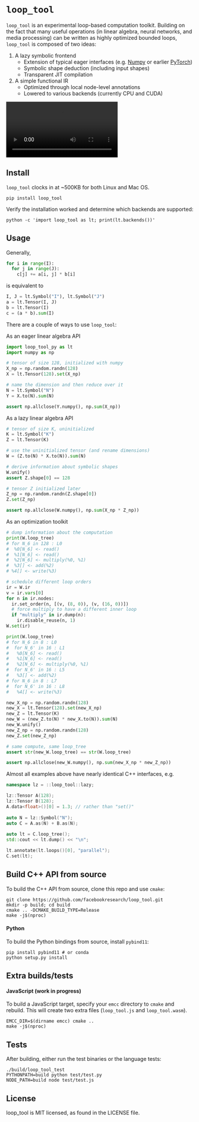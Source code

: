 # `loop_tool`


`loop_tool` is an experimental loop-based computation toolkit.
Building on the fact that many useful operations (in linear algebra, neural networks, and media processing)
can be written as highly optimized bounded loops,
`loop_tool` is composed of two ideas:

1. A lazy symbolic frontend
    - Extension of typical eager interfaces (e.g. [Numpy](https://numpy.org) or earlier [PyTorch](https://pytorch.org))
    - Symbolic shape deduction (including input shapes)
    - Transparent JIT compilation
2. A simple functional IR
    - Optimized through local node-level annotations
    - Lowered to various backends (currently CPU and CUDA)

![](https://user-images.githubusercontent.com/4842908/153905962-fd068faa-1438-4327-9c50-c8d1072cbd27.mp4)

## Install

`loop_tool` clocks in at ~500KB for both Linux and Mac OS.

```
pip install loop_tool
```

Verify the installation worked and determine which backends are supported:

```
python -c 'import loop_tool as lt; print(lt.backends())'
```

## Usage

Generally,
```python
for i in range(I):
  for j in range(J):
    c[j] += a[i, j] * b[i]
```
is equivalent to
```python
I, J = lt.Symbol("I"), lt.Symbol("J")
a = lt.Tensor(I, J)
b = lt.Tensor(I)
c = (a * b).sum(I)
```

There are a couple of ways to use `loop_tool`:

As an eager linear algebra API

```python
import loop_tool_py as lt
import numpy as np

# tensor of size 128, initialized with numpy
X_np = np.random.randn(128)
X = lt.Tensor(128).set(X_np)

# name the dimension and then reduce over it
N = lt.Symbol("N")
Y = X.to(N).sum(N)

assert np.allclose(Y.numpy(), np.sum(X_np))
```

As a lazy linear algebra API

```python
# tensor of size K, uninitialized
K = lt.Symbol("K")
Z = lt.Tensor(K)

# use the uninitialized tensor (and rename dimensions)
W = (Z.to(N) * X.to(N)).sum(N)

# derive information about symbolic shapes
W.unify()
assert Z.shape[0] == 128

# tensor Z initialized later
Z_np = np.random.randn(Z.shape[0])
Z.set(Z_np)

assert np.allclose(W.numpy(), np.sum(X_np * Z_np))
```

As an optimization toolkit

```python
# dump information about the computation
print(W.loop_tree)
# for N_6 in 128 : L0
#  %0[N_6] <- read()
#  %1[N_6] <- read()
#  %2[N_6] <- multiply(%0, %1)
#  %3[] <- add(%2)
# %4[] <- write(%3)

# schedule different loop orders
ir = W.ir
v = ir.vars[0]
for n in ir.nodes:
  ir.set_order(n, [(v, (8, 0)), (v, (16, 0))])
  # force multiply to have a different inner loop
  if "multiply" in ir.dump(n):
    ir.disable_reuse(n, 1)
W.set(ir)

print(W.loop_tree)
# for N_6 in 8 : L0
#  for N_6' in 16 : L1
#   %0[N_6] <- read()
#   %1[N_6] <- read()
#   %2[N_6] <- multiply(%0, %1)
#  for N_6' in 16 : L5
#   %3[] <- add(%2)
# for N_6 in 8 : L7
#  for N_6' in 16 : L8
#   %4[] <- write(%3)

new_X_np = np.random.randn(128)
new_X = lt.Tensor(128).set(new_X_np)
new_Z = lt.Tensor(K)
new_W = (new_Z.to(N) * new_X.to(N)).sum(N)
new_W.unify()
new_Z_np = np.random.randn(128)
new_Z.set(new_Z_np)

# same compute, same loop_tree
assert str(new_W.loop_tree) == str(W.loop_tree)

assert np.allclose(new_W.numpy(), np.sum(new_X_np * new_Z_np))
```

Almost all examples above have nearly identical C++ interfaces, e.g.

```cpp
namespace lz = ::loop_tool::lazy;

lz::Tensor A(128);
lz::Tensor B(128);
A.data<float>()[0] = 1.3; // rather than "set()"
  
auto N = lz::Symbol("N");
auto C = A.as(N) + B.as(N);
  
auto lt = C.loop_tree();
std::cout << lt.dump() << "\n";

lt.annotate(lt.loops()[0], "parallel");
C.set(lt);
```

## Build C++ API from source

To build the C++ API from source, clone this repo and use `cmake`:

```
git clone https://github.com/facebookresearch/loop_tool.git
mkdir -p build; cd build
cmake .. -DCMAKE_BUILD_TYPE=Release
make -j$(nproc)
```

#### Python

To build the Python bindings from source, install `pybind11`:

```
pip install pybind11 # or conda
python setup.py install
```

## Extra builds/tests

#### JavaScript (work in progress)

To build a JavaScript target,
specify your `emcc` directory to `cmake`
and rebuild.
This will create two extra files (`loop_tool.js` and `loop_tool.wasm`).

```
EMCC_DIR=$(dirname emcc) cmake ..
make -j$(nproc)
```

## Tests

After building, either run the test binaries or the language tests:

```
./build/loop_tool_test
PYTHONPATH=build python test/test.py
NODE_PATH=build node test/test.js
```

## License

loop_tool is MIT licensed, as found in the LICENSE file.
